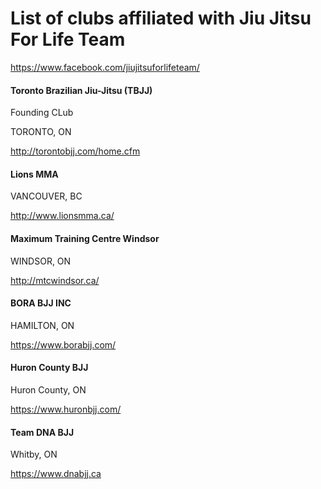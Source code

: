 # List of clubs affiliated with Jiu Jitsu For Life Team
https://www.facebook.com/jiujitsuforlifeteam/

#### Toronto Brazilian Jiu-Jitsu (TBJJ)
Founding CLub

TORONTO, ON

http://torontobjj.com/home.cfm


#### Lions MMA

VANCOUVER, BC

http://www.lionsmma.ca/


#### Maximum Training Centre Windsor 

WINDSOR, ON

http://mtcwindsor.ca/

#### BORA BJJ INC

HAMILTON, ON

https://www.borabjj.com/


#### Huron County BJJ

Huron County, ON

https://www.huronbjj.com/

#### Team DNA BJJ

Whitby, ON

https://www.dnabjj.ca
